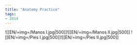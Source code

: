 ```yaml
---
title: "Anatomy Practice"
tags:
- 2014
---
```

![[EN/=img=/Manos I.jpg|500]]![[EN/=img=/Manos II.jpg|500]]
![[EN/=img=/Pies I.jpg|500]]![[EN/=img=/Pies II.jpg|500]]